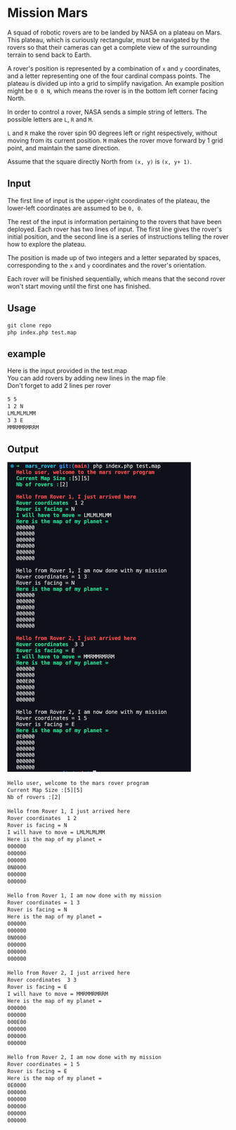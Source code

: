 # Mission Mars

A squad of robotic rovers are to be landed by NASA on a plateau on Mars. This
plateau, which is curiously rectangular, must be navigated by the rovers so
that their cameras can get a complete view of the surrounding terrain to send
back to Earth.

A rover's position is represented by a combination of `x` and `y` coordinates,
and a letter representing one of the four cardinal compass points. The plateau
is divided up into a grid to simplify navigation. An example position might be
`0 0 N`, which means the rover is in the bottom left corner facing North.

In order to control a rover, NASA sends a simple string of letters. The
possible letters are `L`, `R` and `M`.

`L` and `R` make the rover spin 90 degrees left or right respectively, without
moving from its current position. `M` makes the rover move forward by 1 grid
point, and maintain the same direction.

Assume that the square directly North from `(x, y)` is `(x, y+ 1)`.

## Input

The first line of input is the upper-right coordinates of the plateau, the
lower-left coordinates are assumed to be `0, 0`.

The rest of the input is information pertaining to the rovers that have been
deployed. Each rover has two lines of input. The first line gives the rover's
initial position, and the second line is a series of instructions telling the
rover how to explore the plateau.

The position is made up of two integers and a letter separated by spaces,
corresponding to the `x` and `y` coordinates and the rover's orientation.

Each rover will be finished sequentially, which means that the second rover
won't start moving until the first one has finished.



## Usage
```
git clone repo
php index.php test.map
```

## example
Here is the input provided in the test.map  
You can add rovers by adding new lines in the map file  
Don't forget to add 2 lines per rover  
```
5 5
1 2 N
LMLMLMLMM
3 3 E
MMRMMRMRRM
```

## Output
![output](./output.png)  
```
Hello user, welcome to the mars rover program
Current Map Size :[5][5]
Nb of rovers :[2]

Hello from Rover 1, I just arrived here
Rover coordinates  1 2
Rover is facing = N 
I will have to move = LMLMLMLMM
Here is the map of my planet = 
000000
000000
000000
0N0000
000000
000000

Hello from Rover 1, I am now done with my mission 
Rover coordinates = 1 3
Rover is facing = N 
Here is the map of my planet = 
000000
000000
0N0000
000000
000000
000000

Hello from Rover 2, I just arrived here
Rover coordinates  3 3
Rover is facing = E 
I will have to move = MMRMMRMRRM
Here is the map of my planet = 
000000
000000
000E00
000000
000000
000000

Hello from Rover 2, I am now done with my mission 
Rover coordinates = 1 5
Rover is facing = E 
Here is the map of my planet = 
0E0000
000000
000000
000000
000000
000000
```